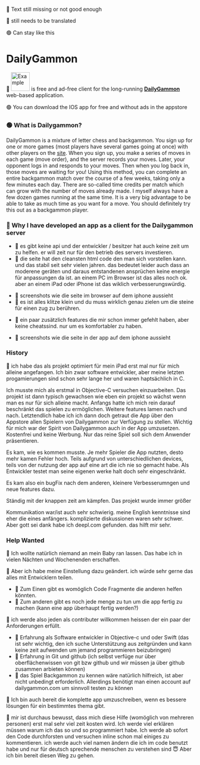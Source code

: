 
🔴 Text still missing or not good enough

🔵 still needs to be translated

🟢 Can stay like this

# DailyGammon

🔴 <img src="https://hape42.de/hape42/Bilder/Apps/DailyGammon/AppIcon.png" alt="Example" width="50" height="50"> is free and ad-free client for the long-running [**DailyGammon**](http://dailygammon.com/help/#DG)  web-based application. 

🟢 You can download the IOS app for free and without ads in the appstore
      <a href="https://apps.apple.com/us/app/dailygammon/id1449956942?l=de&ls=1">
        <img class="AppleDownload" src="https://hape42.de/hape42/Bilder/Download.svg" alt="">
      </a>

### 🟢 What is Dailygammon?

DailyGammon is a mixture of letter chess and backgammon. You sign up for one or more games (most players have several games going at once) with other players on the [site](http://dailygammon.com/). When you sign up, you make a series of moves in each game (move order), and the server records your moves. Later, your opponent logs in and responds to your moves. Then when you log back in, those moves are waiting for you! Using this method, you can complete an entire backgammon match over the course of a few weeks, taking only a few minutes each day. There are so-called time credits per match which can grow with the number of moves already made. I myself always have a few dozen games running at the same time. It is a very big advantage to be able to take as much time as you want for a move. You should definitely try this out as a backgammon player. 



### 🔴 Why I have developed an app as a client for the Dailygammon server
  +  🔴 es gibt keine api und der entwickler / besitzer hat auch keine zeit um zu helfen. er will zeit nur für den betrieb des servers investieren. 
  +  🔴 die seite hat den cleansten html code den man sich vorstellen kann. und das stabil seit sehr vielen jahren. das bedeutet leider auch dass an moderene geräten und daraus entstandenen ansprüchen keine energie für anpassungen da ist. an einem PC im Browser ist das alles noch ok. aber an einem iPad oder iPhone ist das wiklich verbesserungswürdig.
   *  🔴 screenshots wie die seite im browser auf dem iphone aussieht
   *  🔴 es ist alles klitze klein und du muss wirklich genau zielen um die steine für einen zug zu berühren.
   -  🔴 ein paar zusätzlich features die mir schon immer gefehlt haben, aber keine cheatssind. nur um es komfortabler zu haben.
   *  🔴 screenshots wie die seite in der app auf dem iphone aussieht

 ### History  
 🔵 ich habe das als projekt optimiert für mein iPad erst mal nur für mich alleine angefangen. Ich bin zwar software entwickler, aber meine letzten progamierungen sind schon sehr lange her und waren haptsächlich in C.
 
 Ich musste mich als erstmal in Objective-C versuchen einzuarbeiten. Das projekt ist dann typisch gewachsen wie eben ein projekt so wächst wenn man es nur für sich alleine macht. Anfangs hatte ich mich rein darauf beschränkt das spielen zu ermöglichen. Weitere features lamen nach und nach. Letztendlich habe ich ich dann doch getraut die App über den Appstore allen Spielern von Dailygammon zur Verfügung zu stellen. Wichtig für mich war der Spirit von Dailygammon auch in der App umzusetzen. Kostenfrei und keine Werbung. Nur das reine Spiel soll sich dem Anwender präsentieren.
 
Es kam, wie es kommen musste. Je mehr Spieler die App nutzten, desto mehr kamen Fehler hoch. Teils aufgrund von unterschiedlichen devices, teils von der nutzung der app auf eine art die ich nie so gemacht habe. Als Entwickler testet man seine eigenen werke halt doch sehr eingeschränkt.

Es kam also ein bugFix nach dem anderen, kleinere Verbesserumngen und neue features dazu.

Ständig mit der knappen zeit am kämpfen. Das projekt wurde immer größer

Kommunikation war/ist auch sehr schwierig. meine English kenntnisse sind eher die eines anfängers. komplizierte diskussionen waren sehr schwer. Aber gott sei dank habe ich deepl.com gefunden. das hilft mir sehr.

### Help Wanted

🔵 Ich wollte natürlich niemand an mein Baby ran lassen. Das habe ich in vielen Nächten und Wochenenden erschaffen.

🔵 Aber ich habe meine Einstellung dazu geändert. ich würde sehr gerne das alles mit Entwicklern teilen.

* 🔵 Zum Einen gibt es womöglich Code Fragmente die anderen helfen könnten.
* 🔵 Zum anderen gibt es noch jede menge zu tun um die app fertig zu machen (kann eine app überhaupt fertig werden?)
 
🔵 ich werde also jeden als contributer willkommen heissen der ein paar der Anforderungen erfüllt.
* 🔵 Erfahrung als Software entwickler in Objective-c und oder Swift (das ist sehr wichtig, den ich suche Unterstützung aus zeitgründen und kann keine zeit aufwenden um jemand programmieren beizubringen)
* 🔵 Erfahrung in Git und github (ich selbst verfüge nur über oberflächenwissen von git bzw github und wir müssen ja über github zusammen arbieten können)
* 🔵 das Spiel Backgammon zu kennen wäre natürlich hilfreich, ist aber nicht unbedingt erforderlich. Allerdings benötigt man einen account auf dailygammon.com um sinnvoll testen zu können

🔵 Ich bin auch bereit die komplette app umzuschreiben, wenn es bessere lösungen für ein bestimmtes thema gibt.

🔵 mir ist durchaus bewusst, dass mich diese Hilfe (womöglich von mehreren personen) erst mal sehr viel zeit kosten wird. Ich werde viel erklären müssen warum ich das so und so programmiert habe. Ich werde ab sofort den Code durchforsten und versuchen inline schon mal einiges zu kommentieren. ich werde auch viel namen ändern die ich im code benutzt habe und nur für deutsch sprechende menschen zu verstehen sind 😇
Aber ich bin bereit diesen Weg zu gehen. 
 

